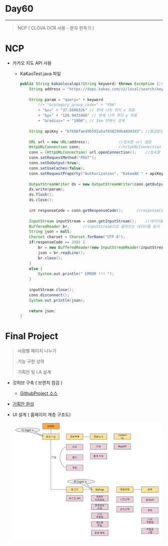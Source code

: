 # Day60

---

> NCP ( CLOVA OCR 사용 - 문자 판독기 )
>

# NCP 

- 카카오 지도 API 사용 
  - KaKaoTest.java 파일
  
    ```java
    public String kakaolocalapi(String keyword) throws Exception {//keyword에 찾을 값이 들어옴 
        String address = "https://dapi.kakao.com/v2/local/search/keyword.JSON";
    
        String param = "query=" + keyword
            //+ "&category_group_code=" + "FD6"
            + "&x=" + "37.5606326" // 현재 나의 위치 x 좌표
            + "&y=" + "126.9433486" // 현재 나의 위치 y 좌표
            + "&radius=" + "1000"; // 1km 안에서 검색 
    
        String apiKey = "bf688fae49b592a5af93829db4dd43d3";	//발급받은 restapi key
    
        URL url = new URL(address);  			//접속할 url 설정
        HttpURLConnection conn;					//httpURLConnection 객체
        conn = (HttpURLConnection) url.openConnection();	//접속할 url과 네트워크 커넥션을 연다.
        conn.setRequestMethod("POST");             
        conn.setDoOutput(true);
        conn.setUseCaches(false);
        conn.setRequestProperty("Authorization", "KakaoAK " + apiKey);	//Property 설정
    
        OutputStreamWriter ds = new OutputStreamWriter(conn.getOutputStream());
        ds.write(param);
        ds.flush();
        ds.close();
    
        int responseCode = conn.getResponseCode();		//responseCode를 받아옴.
    
        InputStream inputStream = conn.getInputStream();	//데이터를 받아오기 위한 inputStream
        BufferedReader br;		//inputStream으로 들어오는 데이터를 읽기 위한 reader
        String json = null;
        Charset charset = Charset.forName("UTF-8");
        if(responseCode == 200) {
            br = new BufferedReader(new InputStreamReader(inputStream,charset));
            json = br.readLine();
            br.close();
        }
        else {
            System.out.println(" ERROR !!! ");
        }
    
        inputStream.close();
        conn.disconnect();
        System.out.println(json);
    
        return json;
    }
    ```

# Final Project

> 사람별 페이지 나누기 
>
> 기능 구현 상의 
>
> 기획안 및 I.A 설계

- 깃허브 구축 ( 브랜치 점검 )

  - [GithubProject 소스 ](https://github.com/JangHyojoon/Ticket_SaJo)

- [기획안 완성](https://docs.google.com/document/d/1MbLavEHwsvxEfyyYkqMv0_yCHno2QccQ/edit)

- UI 설계 ( 홈페이지 계층 구조도)

  <img src="../images/FinalProject/IA설계도.png">

### 
